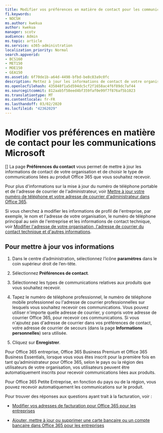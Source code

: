```yaml
---
title: Modifier vos préférences en matière de contact pour les communications Microsoft
f1.keywords:
- NOCSH
ms.author: kwekua
author: kwekua
manager: scotv
audience: Admin
ms.topic: article
ms.service: o365-administration
localization_priority: Normal
search.appverid:
- BCS160
- MET150
- MOE150
- GEA150
ms.assetid: 6f70de1b-a64d-4498-bfbd-be8c83a9c0fc
description: Mettez à jour les informations de contact de votre organisation et choisissez le type de communications Office 365 relatives au produit que vous souhaitez recevoir.
ms.openlocfilehash: 435848f1a5d594dc5cf2f1658ac4f6f89dc7af44
ms.sourcegitcommit: 812aab5f58eed4bf359faf0e99f7f876af5b1023
ms.translationtype: MT
ms.contentlocale: fr-FR
ms.lasthandoff: 03/02/2020
ms.locfileid: "42362029"
---
```

# <a name="change-your-contact-preferences-for-communications-from-microsoft"></a>Modifier vos préférences en matière de contact pour les communications Microsoft

[] La page **Préférences du contact** vous permet de mettre à jour les informations de contact de votre organisation et de choisir le type de communications liées au produit Office 365 que vous souhaitez recevoir.
  
Pour plus d'informations sur la mise à jour du numéro de téléphone portable et de l'adresse de courrier de l'administrateur, voir [Mettre à jour votre numéro de téléphone et votre adresse de courrier d'administrateur dans Office 365](update-phone-number-and-email-address.md).
  
Si vous cherchez à modifier les informations de profil de l'entreprise, par exemple, le nom et l'adresse de votre organisation, le numéro de téléphone principal au sein de l'entreprise et les informations de contact technique, voir [Modifier l'adresse de votre organisation, l'adresse de courrier du contact technique et d'autres informations](change-address-contact-and-more.md).
  
## <a name="to-update-your-information"></a>Pour mettre à jour vos informations
  
1. Dans le centre d’administration, sélectionnez l’icône **paramètres** dans le coin supérieur droit de l’en-tête.

2. Sélectionnez **Préférences de contact**.

3. Sélectionnez les types de communications relatives aux produits que vous souhaitez recevoir.

4. Tapez le numéro de téléphone professionnel, le numéro de téléphone mobile professionnel ou l'adresse de courrier professionnelles sur lesquels vous souhaitez recevoir ces communications.
    Vous pouvez utiliser n'importe quelle adresse de courrier, y compris votre adresse de courrier Office 365, pour recevoir ces communications. Si vous n'ajoutez pas d'adresse de courrier dans vos préférences de contact, votre adresse de courrier de secours (dans la page **Informations personnelles**) sera utilisée.

5. Cliquez sur **Enregistrer**.
  
Pour Office 365 entreprise, Office 365 Business Premium et Office 365 Business Essentials, lorsque vous vous êtes inscrit pour la première fois en tant qu’administrateur pour Office 365, selon le pays ou la région des utilisateurs de votre organisation, vos utilisateurs peuvent être automatiquement inscrits pour recevoir communications liées aux produits.
  
Pour Office 365 Petite Entreprise, en fonction du pays ou de la région, vous pouvez recevoir automatiquement les communications sur le produit.
  
Pour trouver des réponses aux questions ayant trait à la facturation, voir :
  
- [Modifier vos adresses de facturation pour Office 365 pour les entreprises](../../commerce/billing-and-payments/change-your-billing-addresses.md)

- [Ajouter, mettre à jour ou supprimer une carte bancaire ou un compte bancaire dans Office 365 pour les entreprises](../../commerce/billing-and-payments/add-update-or-remove-credit-card-or-bank-account.md)
